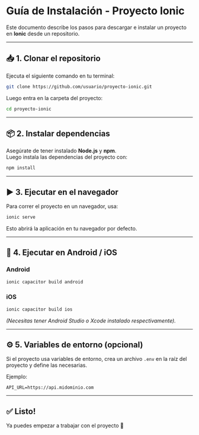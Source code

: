 # Guía de Instalación - Proyecto Ionic

Este documento describe los pasos para descargar e instalar un proyecto en **Ionic** desde un repositorio.

---

## 📥 1. Clonar el repositorio

Ejecuta el siguiente comando en tu terminal:

```bash
git clone https://github.com/usuario/proyecto-ionic.git
```

Luego entra en la carpeta del proyecto:

```bash
cd proyecto-ionic
```

---

## 📦 2. Instalar dependencias

Asegúrate de tener instalado **Node.js** y **npm**.  
Luego instala las dependencias del proyecto con:

```bash
npm install
```

---

## ▶️ 3. Ejecutar en el navegador

Para correr el proyecto en un navegador, usa:

```bash
ionic serve
```

Esto abrirá la aplicación en tu navegador por defecto.

---

## 📱 4. Ejecutar en Android / iOS

### Android
```bash
ionic capacitor build android
```

### iOS
```bash
ionic capacitor build ios
```

*(Necesitas tener Android Studio o Xcode instalado respectivamente).*

---

## ⚙️ 5. Variables de entorno (opcional)

Si el proyecto usa variables de entorno, crea un archivo `.env` en la raíz del proyecto y define las necesarias.

Ejemplo:

```env
API_URL=https://api.midominio.com
```

---

## ✅ Listo!

Ya puedes empezar a trabajar con el proyecto 🚀
